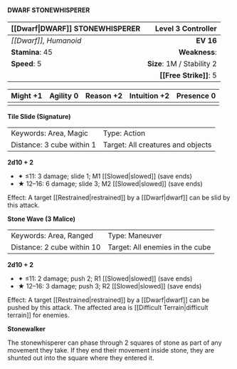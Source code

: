 #### DWARF STONEWHISPERER

| [[Dwarf\|DWARF]] STONEWHISPERER |     **Level 3 Controller** |
| :------------------------------ | -------------------------: |
| *[[Dwarf]], Humanoid*           |                  **EV 16** |
| **Stamina**: 45                 |              **Weakness**: |
| **Speed**: 5                    | **Size**: 1M / Stability 2 |
|                                 |     **[[Free Strike]]**: 5 |

| **Might** +1 | **Agility** 0 | **Reason** +2 | **Intuition** +2 | **Presence** 0 |
| ------------ | ------------- | ------------- | ---------------- | -------------- |
|              |               |               |                  |                |

**Tile Slide (Signature)**

|                           |                                   |
| :------------------------ | :-------------------------------- |
| Keywords: Area, Magic     | Type: Action                      |
| Distance: 3 cube within 1 | Target: All creatures and objects |

**2d10 + 2**

- ✦ ≤11: 3 damage; slide 1; M1 [[Slowed|slowed]] (save ends)
- ★ 12–16: 6 damage; slide 3; M2 [[Slowed|slowed]] (save ends)

Effect: A target [[Restrained|restrained]] by a [[Dwarf|dwarf]] can be slid by this attack.

**Stone Wave (3 Malice)**

|                            |                                 |
| :------------------------- | :------------------------------ |
| Keywords: Area, Ranged     | Type: Maneuver                  |
| Distance: 2 cube within 10 | Target: All enemies in the cube |

**2d10 + 2**

- ✦ ≤11: 2 damage; push 2; R1 [[Slowed|slowed]] (save ends)
- ★ 12–16: 3 damage; push 3; R2 [[Slowed|slowed]] (save ends)

Effect: A target [[Restrained|restrained]] by a [[Dwarf|dwarf]] can be pushed by this attack. The affected area is [[Difficult Terrain|difficult terrain]] for enemies.

**Stonewalker**

The stonewhisperer can phase through 2 squares of stone as part of any movement they take. If they end their movement inside stone, they are shunted out into the square where they entered it.
